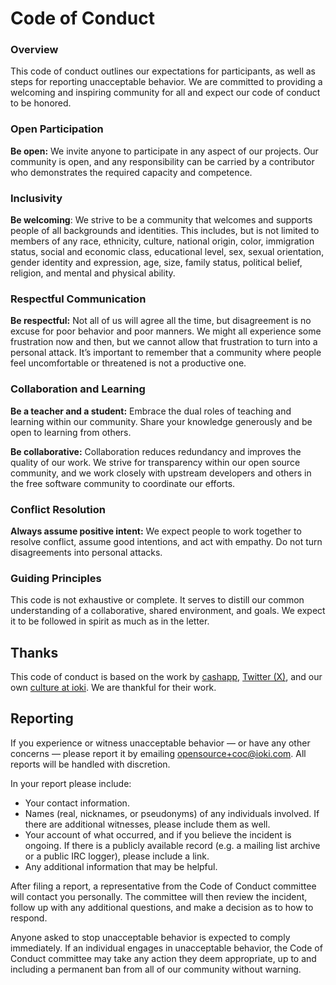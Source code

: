 # Code of Conduct

### Overview

This code of conduct outlines our expectations for participants, as well as steps for reporting unacceptable behavior. 
We are committed to providing a welcoming and inspiring community for all and expect our code of conduct to be honored.

### Open Participation

**Be open:** 
We invite anyone to participate in any aspect of our projects. Our community is open, 
and any responsibility can be carried by a contributor who demonstrates the required capacity and competence.

### Inclusivity

**Be welcoming**: 
We strive to be a community that welcomes and supports people of all backgrounds and identities. 
This includes, but is not limited to members of any race, ethnicity, culture, national origin, color, 
immigration status, social and economic class, educational level, sex, sexual orientation, gender identity and expression, 
age, size, family status, political belief, religion, and mental and physical ability.

### Respectful Communication

**Be respectful:** 
Not all of us will agree all the time, but disagreement is no excuse for poor behavior and poor manners. 
We might all experience some frustration now and then, but we cannot allow that frustration to turn into a personal attack. 
It’s important to remember that a community where people feel uncomfortable or threatened is not a productive one.

### Collaboration and Learning

**Be a teacher and a student:** 
Embrace the dual roles of teaching and learning within our community. Share your knowledge generously and be open to learning from others.

**Be collaborative:** 
Collaboration reduces redundancy and improves the quality of our work. 
We strive for transparency within our open source community, 
and we work closely with upstream developers and others in the free software community to coordinate our efforts.

### Conflict Resolution

**Always assume positive intent:** 
We expect people to work together to resolve conflict, assume good intentions, and act with empathy. 
Do not turn disagreements into personal attacks.

### Guiding Principles

This code is not exhaustive or complete. 
It serves to distill our common understanding of a collaborative, shared environment, and goals. 
We expect it to be followed in spirit as much as in the letter.

## Thanks

This code of conduct is based on the work by [cashapp](https://github.com/cashapp/sqldelight), 
[Twitter (X)](https://github.com/twitter/.github/blob/main/code-of-conduct.md), 
and our own [culture at ioki](https://ioki.com/en/about-ioki/culture/). 
We are thankful for their work.

## Reporting

If you experience or witness unacceptable behavior — or have any other concerns — please report it by emailing [opensource+coc@ioki.com](mailto:opensource+coc@ioki.com). 
All reports will be handled with discretion.

In your report please include:

- Your contact information.
- Names (real, nicknames, or pseudonyms) of any individuals involved. If there are additional witnesses, please include them as well.
- Your account of what occurred, and if you believe the incident is ongoing. If there is a publicly available record (e.g. a mailing list archive or a public IRC logger), please include a link.
- Any additional information that may be helpful.

After filing a report, a representative from the Code of Conduct committee will contact you personally. 
The committee will then review the incident, follow up with any additional questions, and make a decision as to how to respond.

Anyone asked to stop unacceptable behavior is expected to comply immediately. 
If an individual engages in unacceptable behavior, the Code of Conduct committee may take any action they deem appropriate, 
up to and including a permanent ban from all of our community without warning.
